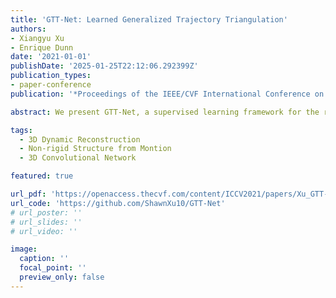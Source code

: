 ```yaml
---
title: 'GTT-Net: Learned Generalized Trajectory Triangulation'
authors:
- Xiangyu Xu
- Enrique Dunn
date: '2021-01-01'
publishDate: '2025-01-25T22:12:06.292399Z'
publication_types:
- paper-conference
publication: '*Proceedings of the IEEE/CVF International Conference on Computer Vision for oral presentation. Acceptance rate 3%.*'

abstract: We present GTT-Net, a supervised learning framework for the reconstruction of sparse dynamic 3D geometry. We build on a graph-theoretic formulation of the generalized trajectory triangulation problem, where non-concurrent multi-view imaging geometry is known but global image sequencing is not provided. GTT-Net learns pairwise affinities modeling the spatio-temporal relationships among our input observations and leverages them to determine 3D geometry estimates. Experiments reconstructing 3D motion-capture sequences show GTT-Net outperforms the state of the art in terms of accuracy and robustness. Within the context of articulated motion reconstruction, our proposed architecture is 1) able to learn and enforce semantic 3D motion priors for shared training and test domains, while being 2) able to generalize its performance across different training and test domains. Moreover, GTT-Net provides a computationally streamlined framework for trajectory triangulation with applications to multi-instance reconstruction and event segmentation.

tags:
  - 3D Dynamic Reconstruction
  - Non-rigid Structure from Montion
  - 3D Convolutional Network

featured: true

url_pdf: 'https://openaccess.thecvf.com/content/ICCV2021/papers/Xu_GTT-Net_Learned_Generalized_Trajectory_Triangulation_ICCV_2021_paper.pdf'
url_code: 'https://github.com/ShawnXu10/GTT-Net'
# url_poster: ''
# url_slides: ''
# url_video: ''

image:
  caption: ''
  focal_point: ''
  preview_only: false
---
```

